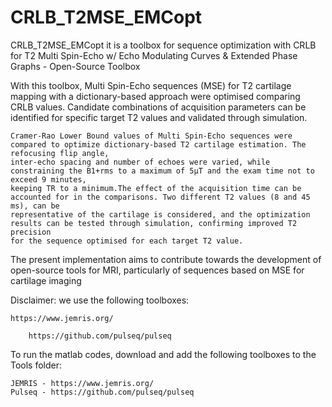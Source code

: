 # CRLB_T2MSE_EMCopt
CRLB_T2MSE_EMCopt it is a toolbox for sequence optimization with CRLB for T2 Multi Spin-Echo w/ Echo Modulating Curves &amp; Extended Phase Graphs - Open-Source Toolbox

With this toolbox, Multi Spin-Echo sequences (MSE) for T2 cartilage mapping with a dictionary-based approach were optimised comparing 
CRLB values. Candidate combinations of acquisition parameters can be identified for specific target T2 values
and validated through simulation.

    Cramer-Rao Lower Bound values of Multi Spin-Echo sequences were compared to optimize dictionary-based T2 cartilage estimation. The refocusing flip angle,
    inter-echo spacing and number of echoes were varied, while constraining the B1+rms to a maximum of 5μT and the exam time not to exceed 9 minutes,
    keeping TR to a minimum.The effect of the acquisition time can be accounted for in the comparisons. Two different T2 values (8 and 45 ms), can be
    representative of the cartilage is considered, and the optimization results can be tested through simulation, confirming improved T2 precision
    for the sequence optimised for each target T2 value.

The present implementation aims to contribute towards the development of open-source tools for MRI, particularly of sequences based on MSE for cartilage imaging

Disclaimer: we use the following toolboxes:

   	https://www.jemris.org/

    	https://github.com/pulseq/pulseq

		

To run the matlab codes, download and add the following toolboxes to the Tools folder:

    JEMRIS - https://www.jemris.org/
    Pulseq - https://github.com/pulseq/pulseq
